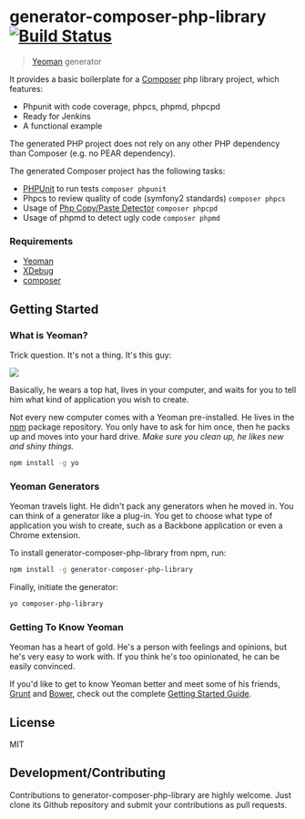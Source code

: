 # generator-composer-php-library [![Build Status](https://secure.travis-ci.org/hal9087/generator-composer-php-library.png?branch=master)](https://travis-ci.org/hal9087/generator-composer-php-library)

> [Yeoman](http://yeoman.io) generator

It provides a basic boilerplate for a [Composer](http://getcomposer.org) php library project, which features:

* Phpunit with code coverage, phpcs, phpmd, phpcpd
* Ready for Jenkins
* A functional example

The generated PHP project does not rely on any other PHP dependency than Composer (e.g. no PEAR dependency).

The generated Composer project has the following tasks:

* [PHPUnit](http://phpunit.de/) to run tests ```composer phpunit```
* Phpcs to review quality of code (symfony2 standards) ```composer phpcs```
* Usage of [Php Copy/Paste Detector](https://github.com/sebastianbergmann/phpcpd) ```composer phpcpd```
* Usage of phpmd to detect ugly code ```composer phpmd```


### Requirements

* [Yeoman](http://yeoman.io/)
* [XDebug](http://xdebug.org/docs/install)
* [composer](https://getcomposer.org/download/) 


## Getting Started

### What is Yeoman?

Trick question. It's not a thing. It's this guy:

![](http://i.imgur.com/JHaAlBJ.png)

Basically, he wears a top hat, lives in your computer, and waits for you to tell him what kind of application you wish to create.

Not every new computer comes with a Yeoman pre-installed. He lives in the [npm](https://npmjs.org) package repository. You only have to ask for him once, then he packs up and moves into your hard drive. *Make sure you clean up, he likes new and shiny things.*

```bash
npm install -g yo
```

### Yeoman Generators

Yeoman travels light. He didn't pack any generators when he moved in. You can think of a generator like a plug-in. You get to choose what type of application you wish to create, such as a Backbone application or even a Chrome extension.

To install generator-composer-php-library from npm, run:

```bash
npm install -g generator-composer-php-library
```

Finally, initiate the generator:

```bash
yo composer-php-library
```

### Getting To Know Yeoman

Yeoman has a heart of gold. He's a person with feelings and opinions, but he's very easy to work with. If you think he's too opinionated, he can be easily convinced.

If you'd like to get to know Yeoman better and meet some of his friends, [Grunt](http://gruntjs.com) and [Bower](http://bower.io), check out the complete [Getting Started Guide](https://github.com/yeoman/yeoman/wiki/Getting-Started).


## License

MIT

## Development/Contributing

Contributions to generator-composer-php-library are highly welcome. Just clone its Github repository and submit your contributions as pull requests. 

